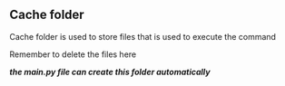## Cache folder

Cache folder is used to store files that is used to execute the command

Remember to delete the files here

***the main.py file can create this folder automatically***

